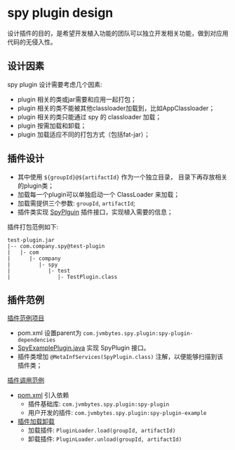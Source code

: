 <!---
markmeta_author: wongoo
markmeta_date: 2020-05-29
markmeta_title: spy plugin design
markmeta_categories: proposal
markmeta_tags: plugin
-->

# spy plugin design

设计插件的目的，是希望开发植入功能的团队可以独立开发相关功能，做到对应用代码的无侵入性。

## 设计因素

spy plugin 设计需要考虑几个因素:
- plugin 相关的类或jar需要和应用一起打包；
- plugin 相关的类不能被其他classloader加载到，比如AppClassloader；
- plugin 相关的类只能通过 spy 的 classloader 加载；
- plugin 按需加载和卸载；
- plugin 加载适应不同的打包方式（包括fat-jar）；

## 插件设计

- 其中使用 `${groupId}@${artifactId}` 作为一个独立目录， 目录下再存放相关的plugin类；
- 加载每一个plugin可以单独启动一个 ClassLoader 来加载；
- 加载需提供三个参数: `groupId`, `artifactId`;
- 插件类实现 [SpyPlguin](https://github.com/jvmbytes/spy/blob/master/spy-plugin/src/main/java/com/jvmbytes/spy/plugin/SpyPlugin.java)
  插件接口，实现植入需要的信息；

插件打包范例如下:
```
test-plugin.jar
|-- com.company.spy@test-plugin
|   |- com
|      |- company
|         |- spy
|            |- test
|               |- TestPlugin.class
```

## 插件范例

[插件范例项目](https://github.com/jvmbytes/examples/tree/master/spy-plugin-example)
- pom.xml 设置parent为 `com.jvmbytes.spy.plugin:spy-plugin-dependencies`
- [SpyExamplePlugin.java](https://github.com/jvmbytes/examples/blob/master/spy-plugin-example/src/main/java/com/jvmbytes/plugin/example/SpyExamplePlugin.java) 
  实现 SpyPlugin 接口。
- 插件类增加 `@MetaInfServices(SpyPlugin.class)` 注解，以便能够扫描到该插件类；

[插件调用范例](https://github.com/jvmbytes/examples/blob/master/spring-boot-example)
- [pom.xml](https://github.com/jvmbytes/examples/blob/master/spring-boot-example/src/main/java/com/jbytes/boot/example/BootExample.java) 引入依赖 
    - 插件基础库: `com.jvmbytes.spy.plugin:spy-plugin`
    - 用户开发的插件: `com.jvmbytes.spy.plugin:spy-plugin-example`
- [插件加载卸载](https://github.com/jvmbytes/examples/blob/master/spring-boot-example/src/main/java/com/jbytes/boot/example/BootExample.java)
    - 加载插件: `PluginLoader.load(groupId, artifactId)`
    - 卸载插件: `PluginLoader.unload(groupId, artifactId)`
